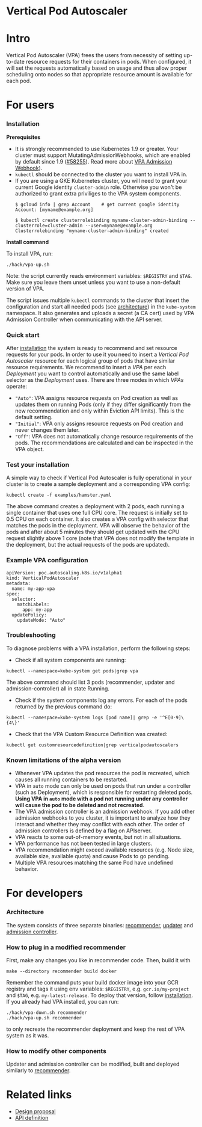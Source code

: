# Vertical Pod Autoscaler

# Intro

Vertical Pod Autoscaler (VPA) frees the users from necessity of setting
up-to-date resource requests for their containers in pods.
When configured, it will set the requests automatically based on usage and
thus allow proper scheduling onto nodes so that appropriate resource amount is
available for each pod.

# For users

### Installation

**Prerequisites**

* It is strongly recommended to use Kubernetes 1.9 or greater.
  Your cluster must support MutatingAdmissionWebhooks, which are enabled by default
  since 1.9 ([#58255](https://github.com/kubernetes/kubernetes/pull/58255)).
  Read more about [VPA Admission Webhook](./admission-controller/README.md#running)).
* `kubectl` should be connected to the cluster you want to install VPA in.
* If you are using a GKE Kubernetes cluster, you will need to grant your current Google
  identity `cluster-admin` role. Otherwise you won't be authorized to grant extra
  priviliges to the VPA system components.
  ```console
  $ gcloud info | grep Account    # get current google identity
  Account: [myname@example.org]

  $ kubectl create clusterrolebinding myname-cluster-admin-binding --clusterrole=cluster-admin --user=myname@example.org
  Clusterrolebinding "myname-cluster-admin-binding" created
  ```

**Install command**

To install VPA, run:

```
./hack/vpa-up.sh
```

Note: the script currently reads environment variables: `$REGISTRY` and `$TAG`.
Make sure you leave them unset unless you want to use a non-default version of VPA.

The script issues multiple `kubectl` commands to the
cluster that insert the configuration and start all needed pods (see
[architecture](#architecture)) in the `kube-system` namespace. It also generates
and uploads a secret (a CA cert) used by VPA Admission Controller when communicating
with the API server.

### Quick start

After [installation](#installation) the system is ready to recommend and set
resource requests for your pods.
In order to use it you need to insert a *Vertical Pod Autoscaler* resource for
each logical group of pods that have similar resource requirements.
We recommend to insert a *VPA* per each *Deployment* you want to control
automatically and use the same label selector as the *Deployment* uses.
There are three modes in which *VPAs* operate:

* `"Auto"`: VPA assigns resource requests on Pod creation as well as updates
  them on running Pods (only if they differ significantly from the new
  recommendation and only within Eviction API limits). This is the default setting.
* `"Initial"`: VPA only assigns resource requests on Pod creation and never changes them
  later.
* `"Off"`: VPA does not automatically change resource requirements of the pods.
  The recommendations are calculated and can be inspected in the VPA object.

### Test your installation

A simple way to check if Vertical Pod Autoscaler is fully operational in your
cluster is to create a sample deployment and a corresponding VPA config:
```
kubectl create -f examples/hamster.yaml
```

The above command creates a deployment with 2 pods, each running a single container
that uses one full CPU core. The request is initially set to 0.5 CPU on each
container. It also creates a VPA config with selector that matches the pods in the
deployment.
VPA will observe the behavior of the pods and after about 5 minutes they should get
updated with the CPU request slightly above 1 core
(note that VPA does not modify the template in the deployment, but the actual requests
of the pods are updated).

### Example VPA configuration

```
apiVersion: poc.autoscaling.k8s.io/v1alpha1
kind: VerticalPodAutoscaler
metadata:
  name: my-app-vpa
spec:
  selector:
    matchLabels:
      app: my-app
  updatePolicy:
    updateMode: "Auto"
```

### Troubleshooting

To diagnose problems with a VPA installation, perform the following steps:

* Check if all system components are running:
```
kubectl --namespace=kube-system get pods|grep vpa
```
The above command should list 3 pods (recommender, updater and admission-controller)
all in state Running.

* Check if the system components log any errors.
For each of the pods returned by the previous command do:
```
kubectl --namespace=kube-system logs [pod name]| grep -e '^E[0-9]\{4\}'
```

* Check that the VPA Custom Resource Definition was created:
```
kubectl get customresourcedefinition|grep verticalpodautoscalers
```

### Known limitations of the alpha version

* Whenever VPA updates the pod resources the pod is recreated, which causes all
  running containers to be restarted.
* VPA in `auto` mode can only be used on pods that run under a controller
  (such as Deployment), which is responsible for restarting deleted pods.
  **Using VPA in `auto` mode with a pod not running under any controller will
  cause the pod to be deleted and not recreated**.
* The VPA admission controller is an admission webhook. If you add other admission webhooks
  to you cluster, it is important to analyze how they interact and whether they may conflict
  with each other. The order of admission controllers is defined by a flag on APIserver.
* VPA reacts to some out-of-memory events, but not in all situations.
* VPA performance has not been tested in large clusters.
* VPA recommendation might exceed available resources (e.g. Node size, available
  size, available quota) and cause Pods to go pending.
* Multiple VPA resources matching the same Pod have undefined behavior.

# For developers

### Architecture

The system consists of three separate binaries:
[recommender](./recommender/), [updater](./updater/) and
[admission controller](./admission-controller/).

### How to plug in a modified recommender

First, make any changes you like in recommender code.
Then, build it with
```
make --directory recommender build docker
```
Remember the command puts your build docker image into your GCR registry
and tags it using env variables: `$REGISTRY`, e.g. `gcr.io/my-project` and
`$TAG`, e.g. `my-latest-release`.
To deploy that version, follow [installation](#installation).
If you already had VPA installed, you can run:
```
./hack/vpa-down.sh recommender
./hack/vpa-up.sh recommender
```
to only recreate the recommender deployment and keep the rest of VPA system as
it was.

### How to modify other components

Updater and admission controller can be modified, built and deployed similarly
to [recommender](#how-to-plug-in-a-modified-recommender).

# Related links

* [Design
  proposal](http://github.com/kubernetes/community/blob/master/contributors/design-proposals/autoscaling/vertical-pod-autoscaler.md)
* [API
  definition](http://github.com/kubernetes/autoscaler/tree/master/vertical-pod-autoscaler/pkg/apis/poc.autoscaling.k8s.io/v1alpha1/types.go)
